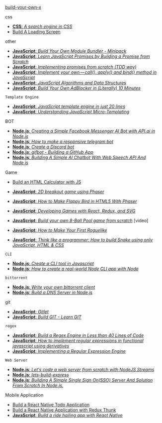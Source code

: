 [build-your-own-x](https://github.com/practical-tutorials/project-based-learning#javascript)

css

- [**CSS**: *A search engine in CSS*](https://stories.algolia.com/a-search-engine-in-css-b5ec4e902e97)
- [Build A Loading Screen](https://medium.freecodecamp.org/how-to-build-a-delightful-loading-screen-in-5-minutes-847991da509f)

other

- [**JavaScript**: *Build Your Own Module Bundler - Minipack*](https://github.com/ronami/minipack)
- [**JavaScript**: *Learn JavaScript Promises by Building a Promise from Scratch*](https://levelup.gitconnected.com/understand-javascript-promises-by-building-a-promise-from-scratch-84c0fd855720)
- [**JavaScript**: *Implementing promises from scratch (TDD way)*](https://www.mauriciopoppe.com/notes/computer-science/computation/promises/)
- [**JavaScript**: *Implement your own — call(), apply() and bind() method in JavaScript*](https://blog.usejournal.com/implement-your-own-call-apply-and-bind-method-in-javascript-42cc85dba1b)
- [**JavaScript**: *JavaScript Algorithms and Data Structures*](https://github.com/trekhleb/javascript-algorithms)
- [**JavaScript**: *Build Your Own AdBlocker in (Literally) 10 Minutes*](https://levelup.gitconnected.com/building-your-own-adblocker-in-literally-10-minutes-1eec093b04cd)

`Template Engine`

- [**JavaScript**: *JavaScript template engine in just 20 lines*](http://krasimirtsonev.com/blog/article/Javascript-template-engine-in-just-20-line)
- [**JavaScript**: *Understanding JavaScript Micro-Templating*](https://medium.com/wdstack/understanding-javascript-micro-templating-f37a37b3b40e)

BOT

- [**Node.js**: *Creating a Simple Facebook Messenger AI Bot with API.ai in Node.js*](https://tutorials.botsfloor.com/creating-a-simple-facebook-messenger-ai-bot-with-api-ai-in-node-js-50ae2fa5c80d)
- [**Node.js**: *How to make a responsive telegram bot*](https://www.sohamkamani.com/blog/2016/09/21/making-a-telegram-bot/)
- [**Node.js**: *Create a Discord bot*](https://discordjs.guide/)
- [**Node.js**: *gifbot - Building a GitHub App*](https://blog.scottlogic.com/2017/05/22/gifbot-github-integration.html)
- [**Node.js**: *Building A Simple AI Chatbot With Web Speech API And Node.js*](https://www.smashingmagazine.com/2017/08/ai-chatbot-web-speech-api-node-js/)

Game

- [Build an HTML Calculator with JS](https://medium.freecodecamp.org/how-to-build-an-html-calculator-app-from-scratch-using-javascript-4454b8714b98)

- [**JavaScript**: *2D breakout game using Phaser*](https://developer.mozilla.org/en-US/docs/Games/Tutorials/2D_breakout_game_Phaser)
- [**JavaScript**: *How to Make Flappy Bird in HTML5 With Phaser*](http://www.lessmilk.com/tutorial/flappy-bird-phaser-1)
- [**JavaScript**: *Developing Games with React, Redux, and SVG*](https://auth0.com/blog/developing-games-with-react-redux-and-svg-part-1/)
- [**JavaScript**: *Build your own 8-Ball Pool game from scratch*](https://www.youtube.com/watch?v=aXwCrtAo4Wc) [video]
- [**JavaScript**: *How to Make Your First Roguelike*](https://gamedevelopment.tutsplus.com/tutorials/how-to-make-your-first-roguelike--gamedev-13677)
- [**JavaScript**: *Think like a programmer: How to build Snake using only JavaScript, HTML & CSS*](https://medium.freecodecamp.org/think-like-a-programmer-how-to-build-snake-using-only-javascript-html-and-css-7b1479c3339e)

`CLI`

- [**Node.js**: *Create a CLI tool in Javascript*](https://citw.dev/tutorial/create-your-own-cli-tool)
- [**Node.js**: *How to create a real-world Node CLI app with Node*](https://medium.freecodecamp.org/how-to-create-a-real-world-node-cli-app-with-node-391b727bbed3)

`bittorrent`

- [**Node.js**: *Write your own bittorrent client*](https://allenkim67.github.io/programming/2016/05/04/how-to-make-your-own-bittorrent-client.html)
- [**Node.js**: *Build a DNS Server in Node.js*](https://engineerhead.github.io/dns-server/)

git

- [**JavaScript**: *Gitlet*](http://gitlet.maryrosecook.com/docs/gitlet.html)
- [**JavaScript**: *Build GIT - Learn GIT*](https://kushagra.dev/blog/build-git-learn-git/)

`regex`

- [**JavaScript**: *Build a Regex Engine in Less than 40 Lines of Code*](https://nickdrane.com/build-your-own-regex/)
- [**JavaScript**: *How to implement regular expressions in functional javascript using derivatives*](http://dpk.io/dregs/toydregs)
- [**JavaScript**: *Implementing a Regular Expression Engine*](https://deniskyashif.com/2019/02/17/implementing-a-regular-expression-engine/)

`Web Server`

- [**Node.js**: *Let's code a web server from scratch with NodeJS Streams*](https://www.codementor.io/ziad-saab/let-s-code-a-web-server-from-scratch-with-nodejs-streams-h4uc9utji)
- [**Node.js**: *lets-build-express*](https://github.com/antoaravinth/lets-build-express)
- [**Node.js**: *Building A Simple Single Sign On(SSO) Server And Solution From Scratch In Node.js.*](https://codeburst.io/building-a-simple-single-sign-on-sso-server-and-solution-from-scratch-in-node-js-ea6ee5fdf340)

Mobile Application

- [Build a React Native Todo Application](https://egghead.io/courses/build-a-react-native-todo-application)
- [Build a React Native Application with Redux Thunk](https://medium.com/@alialhaddad/how-to-use-redux-thunk-in-react-and-react-native-4743a1321bd0)
- [**JavaScript**: *Build a ride hailing app with React Native*](https://pusher.com/tutorials/ride-hailing-react-native)



